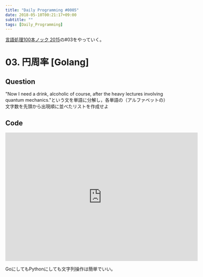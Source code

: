 ```yaml
---
title: "Daily Programming #0005"
date: 2018-05-10T00:21:17+09:00
subtitle: ""
tags: [Daily_Programming]
---
```


[言語処理100本ノック 2015][1]の#03をやっていく。

[1]:http://www.cl.ecei.tohoku.ac.jp/nlp100/#ch1

# 03. 円周率 [Golang]

## Question

"Now I need a drink, alcoholic of course, after the heavy lectures involving quantum mechanics."という文を単語に分解し，各単語の（アルファベットの）文字数を先頭から出現順に並べたリストを作成せよ

## Code

<iframe
 src='https://glot.io/snippets/f0v6bdaja6/embed' frameborder='0' scrolling='no' sandbox='allow-forms allow-pointer-lock allow-popups allow-same-origin allow-scripts' width='600' height='400'></iframe>

GoにしてもPythonにしても文字列操作は簡単でいい。
